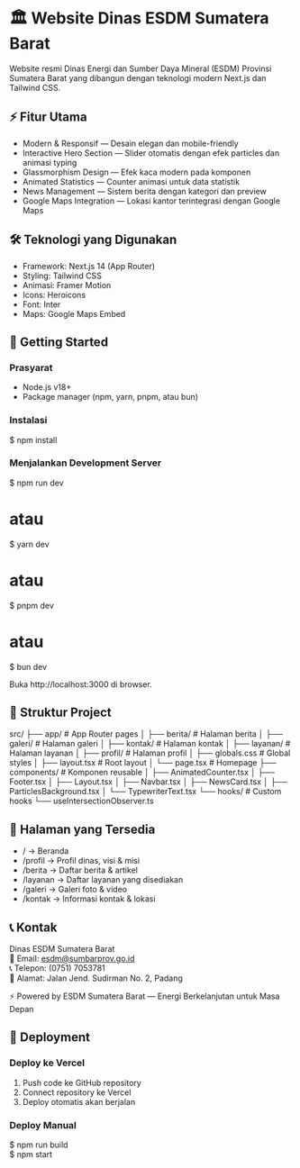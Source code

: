 # 🏛️ Website Dinas ESDM Sumatera Barat

Website resmi Dinas Energi dan Sumber Daya Mineral (ESDM) Provinsi Sumatera Barat yang dibangun dengan teknologi modern Next.js dan Tailwind CSS.

## ⚡ Fitur Utama

- Modern & Responsif — Desain elegan dan mobile-friendly
- Interactive Hero Section — Slider otomatis dengan efek particles dan animasi typing
- Glassmorphism Design — Efek kaca modern pada komponen
- Animated Statistics — Counter animasi untuk data statistik
- News Management — Sistem berita dengan kategori dan preview
- Google Maps Integration — Lokasi kantor terintegrasi dengan Google Maps

## 🛠️ Teknologi yang Digunakan

- Framework: Next.js 14 (App Router)
- Styling: Tailwind CSS
- Animasi: Framer Motion
- Icons: Heroicons
- Font: Inter
- Maps: Google Maps Embed

## 🚀 Getting Started

### Prasyarat
- Node.js v18+
- Package manager (npm, yarn, pnpm, atau bun)

### Instalasi
$ npm install

### Menjalankan Development Server
$ npm run dev
# atau
$ yarn dev
# atau
$ pnpm dev
# atau
$ bun dev

Buka http://localhost:3000 di browser.

## 📁 Struktur Project

src/
├── app/                    # App Router pages
│   ├── berita/            # Halaman berita
│   ├── galeri/            # Halaman galeri
│   ├── kontak/            # Halaman kontak
│   ├── layanan/           # Halaman layanan
│   ├── profil/            # Halaman profil
│   ├── globals.css        # Global styles
│   ├── layout.tsx         # Root layout
│   └── page.tsx           # Homepage
├── components/            # Komponen reusable
│   ├── AnimatedCounter.tsx
│   ├── Footer.tsx
│   ├── Layout.tsx
│   ├── Navbar.tsx
│   ├── NewsCard.tsx
│   ├── ParticlesBackground.tsx
│   └── TypewriterText.tsx
└── hooks/                 # Custom hooks
    └── useIntersectionObserver.ts

## 🎯 Halaman yang Tersedia

- /           → Beranda
- /profil     → Profil dinas, visi & misi
- /berita     → Daftar berita & artikel
- /layanan    → Daftar layanan yang disediakan
- /galeri     → Galeri foto & video
- /kontak     → Informasi kontak & lokasi

## 📞 Kontak

Dinas ESDM Sumatera Barat  
📧 Email: esdm@sumbarprov.go.id  
📞 Telepon: (0751) 7053781  
📍 Alamat: Jalan Jend. Sudirman No. 2, Padang

⚡ Powered by ESDM Sumatera Barat — Energi Berkelanjutan untuk Masa Depan

## 🚀 Deployment

### Deploy ke Vercel
1. Push code ke GitHub repository
2. Connect repository ke Vercel
3. Deploy otomatis akan berjalan

### Deploy Manual
$ npm run build  
$ npm start
